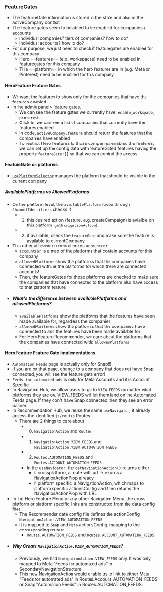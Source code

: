 ### FeatureGates
- The featurreGate information is stored in the state and also in the activeCompany context
- The feature gates seem to be abled to be enabled for companies / accounts
	- individual companies? tiers of companies? how to do?
	- individual accounts? how to do?
- For our purpose, we just need to check if featuregates are enabled for this company
	- Hero ==features== (e.g. workspaces) need to be enabled in featuregates for this company
	- THe ==platform== in which the hero features are in (e.g. Meta or Pinterest) need to be enabled for this company

#### HeroFeature Feature Gates
- We want the features to show only for the companies that have the features enabled
- In the admin panel> feature gates. 
	- We can see the feature gates we currently have: `enable_workspace`, `pinterest`...
	- Click in, we can see a list of companies that currently have the features enabled
	- In code, `activeCompany.feature` should return the features that the companies have enabled
	- To restrict Hero Features to those companies enabled the features, we can set up the config data with featureGated features having the property `featureGate:[]` so that we can control the access
#### FeatureGate on platforms
- [`usePlatformSelector`](https://github.com/smartlyio/frontend/blob/master/packages/frontend/components/PlatformAndAccountSelector/hooks/usePlatformSelector.ts#L65) manages the platform that should be visible to the current company
##### AvailablePlatforms vs AllowedPlatforms
- On the platform level, the `availablePlatform`  loops through `ChannelIdentifiers` checks if 
	- 1. this desired action (feature. e.g. createCompaign) is avialble on this platform (`getNavigationAction`)
	- 2.  if available, check the `featureGate` and make sure the feature is available to currentCompany
- This other `allowedPlatform` checkes `accountFor` 
	- `accountFor` is a map of the platforms that contain accounts for this company
	- `allowedPlatforms` show the platforms that the companies have connected with. ie the platforms for which there are connected accounts!
	- Then, the featureGates for those platforms are checked to make sure the companies that have connected to the platform also have access to that platform feature
- ##### What's the difference between availablePlatforms and allowedPlatforms?
	- `availablePlatforms` show the platforms that the features have been made available for, regardless the companies
	- `allowedPlatforms` show the platforms that the companies have connected to and the features have been made available for
	- For Hero Feature Recommender, we care about the platforms that the companies have connected with: `allowedPlatforms`
#### Hero Feature Feature Gate Implementations
- `Automation Feeds` page is actually only for Snap!!!
- If you are on that page, change to a company that does not have Snap connected, you will see the feature gate error!
- `Feeds for automated ads` is only for Meta Accounts and it is Account Specific 
- In Navigation Hub, we allow users to go to `VIEW_FEEDS` no matter what platforms they are on. VIEW_FEEDS will let them land on the Automated Feeds page. If they don't have Snap connected then they see an error banner.
- In Recommendation Hub, we reuse the same `useNavigator`, it already access the identified `js/routes` Routes. 
	- There are 2 things to care about 
		- 0.  `NavigationAction` and `Routes`
		- 1. `NavigationAction.VIEW_FEEDS` and `NavigationAction.VIEW_AUTOMATION_FEEDS`
		- 2. `Routes.AUTOMATION_FEEDS` and `Routes.ACCOUNT_AUTOMATION_FEEDS`
		- In the `useNavigator`, the `getNavigationAction()` returns either 
			- if crossplatform, a route with url -> returns a NavigationActionProp already
			- if platform specific, a NavigationAction, which maps to platform specific actionsConfig and then returns the NavigationActionProp with URL
- In the Hero Feature Menu or any other Navigation Menu, the cross platform or platform specific links are constructed from the data config files
	- The Recommender data config file defines the actionConfig `NavigationAction.VIEW_AUTOMATION_FEEDS`
	- It is mapped to `Snap` and `Meta` actionsConfig, mapping to the corresponding routes:
		- `Routes.AUTOMATION_FEEDS` and `Routes.ACCOUNT_AUTOMATION_FEEDS`
- ##### Why Create  `NavigationAction.VIEW_AUTOMATION_FEEDS`?
	- Previously, we had `NavigationAction.VIEW_FEEDS` only. It was only mapped to Meta "Feeds for automated ads" in SecondaryNavigationStructure
	- This new NavigationAction would enable us to link to either Meta "Feeds for automated ads" in Routes.Account_AUTOMATION_FEEDS or Snap "Automation Feeds" in Routes.AUTOMATION_FEEDS. 

